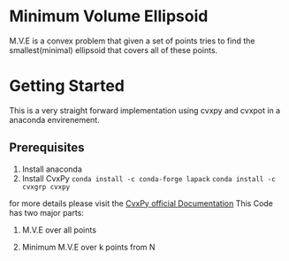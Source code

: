 # Minimum Volume Ellipsoid
M.V.E is a convex problem that given a set of points tries to find the smallest(minimal) ellipsoid that covers all of these points.
# Getting Started
This is a very straight forward implementation using cvxpy and cvxpot in a anaconda envirenement.
## Prerequisites
1. Install anaconda
2. Install CvxPy `conda install -c conda-forge lapack`
 `conda install -c cvxgrp cvxpy`

for more details please visit the [CvxPy official Documentation](https://www.cvxpy.org/install/index.html)
This Code has two major parts:
1. M.V.E over all points

2. Minimum M.V.E over k points from N